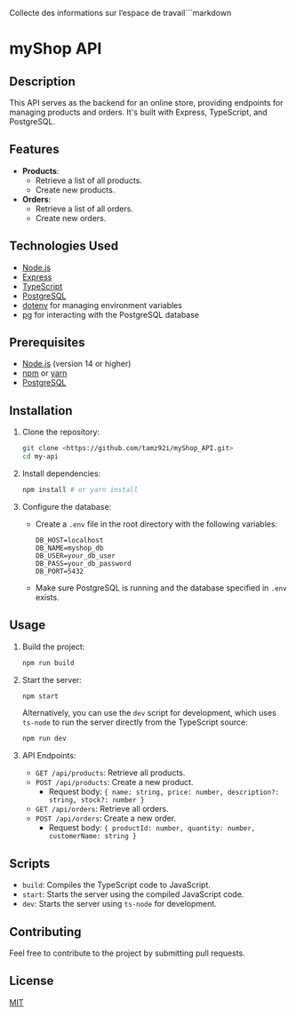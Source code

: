 Collecte des informations sur l’espace de travail```markdown
# myShop API

## Description

This API serves as the backend for an online store, providing endpoints for managing products and orders. It's built with Express, TypeScript, and PostgreSQL.

## Features

-   **Products**:
    -   Retrieve a list of all products.
    -   Create new products.
-   **Orders**:
    -   Retrieve a list of all orders.
    -   Create new orders.

## Technologies Used

-   [Node.js](https://nodejs.org/)
-   [Express](https://expressjs.com/)
-   [TypeScript](https://www.typescriptlang.org/)
-   [PostgreSQL](https://www.postgresql.org/)
-   [dotenv](https://github.com/motdotla/dotenv) for managing environment variables
-   [pg](https://node-postgres.com/) for interacting with the PostgreSQL database

## Prerequisites

-   [Node.js](https://nodejs.org/) (version 14 or higher)
-   [npm](https://www.npmjs.com/) or [yarn](https://yarnpkg.com/)
-   [PostgreSQL](https://www.postgresql.org/)

## Installation

1.  Clone the repository:

    ```bash
    git clone <https://github.com/tamz92i/myShop_API.git>
    cd my-api
    ```

2.  Install dependencies:

    ```bash
    npm install # or yarn install
    ```

3.  Configure the database:

    -   Create a `.env` file in the root directory with the following variables:

        ```
        DB_HOST=localhost
        DB_NAME=myshop_db
        DB_USER=your_db_user
        DB_PASS=your_db_password
        DB_PORT=5432
        ```

    -   Make sure PostgreSQL is running and the database specified in `.env` exists.

## Usage

1.  Build the project:

    ```bash
    npm run build
    ```

2.  Start the server:

    ```bash
    npm start
    ```

    Alternatively, you can use the `dev` script for development, which uses `ts-node` to run the server directly from the TypeScript source:

    ```bash
    npm run dev
    ```

3.  API Endpoints:

    -   `GET /api/products`: Retrieve all products.
    -   `POST /api/products`: Create a new product.
        -   Request body: `{ name: string, price: number, description?: string, stock?: number }`
    -   `GET /api/orders`: Retrieve all orders.
    -   `POST /api/orders`: Create a new order.
        -   Request body: `{ productId: number, quantity: number, customerName: string }`

## Scripts

-   `build`: Compiles the TypeScript code to JavaScript.
-   `start`: Starts the server using the compiled JavaScript code.
-   `dev`: Starts the server using `ts-node` for development.

## Contributing

Feel free to contribute to the project by submitting pull requests.

## License

[MIT](https://opensource.org/licenses/MIT)
```
